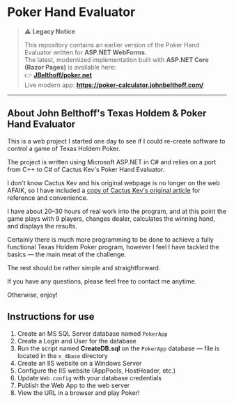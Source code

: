 # Poker Hand Evaluator

> ⚠️ **Legacy Notice**
>
> This repository contains an earlier version of the Poker Hand Evaluator written for **ASP.NET WebForms**.  
> The latest, modernized implementation built with **ASP.NET Core (Razor Pages)** is available here:  
> 👉 **[JBelthoff/poker.net](https://github.com/JBelthoff/poker.net)**  
> Live modern app: **https://poker-calculator.johnbelthoff.com/**

---

## About John Belthoff's Texas Holdem & Poker Hand Evaluator

This is a web project I started one day to see if I could re-create software to control a game of Texas Holdem Poker.  

The project is written using Microsoft ASP.NET in C# and relies on a port from C++ to C# of Cactus Kev's Poker Hand Evaluator.  

I don't know Cactus Kev and his original webpage is no longer on the web AFAIK, so I have included a [copy of Cactus Kev's original article](/cactus-kev2.html) for reference and convenience.  

I have about 20–30 hours of real work into the program, and at this point the game plays with 9 players, changes dealer, calculates the winning hand, and displays the results.  

Certainly there is much more programming to be done to achieve a fully functional Texas Holdem Poker program, however I feel I have tackled the basics — the main meat of the challenge.  

The rest should be rather simple and straightforward.  

If you have any questions, please feel free to contact me anytime.  

Otherwise, enjoy!

## Instructions for use

1. Create an MS SQL Server database named `PokerApp`
2. Create a Login and User for the database
3. Run the script named **CreateDB.sql** on the `PokerApp` database — file is located in the `x_dBase` directory
4. Create an IIS website on a Windows Server
5. Configure the IIS website (AppPools, HostHeader, etc.)
6. Update `Web.config` with your database credentials
7. Publish the Web App to the web server
8. View the URL in a browser and play Poker!
